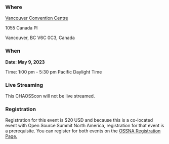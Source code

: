 ### Where

[Vancouver Convention Centre](https://www.vancouverconventioncentre.com/)

1055 Canada Pl

Vancouver, BC V6C 0C3, Canada

### When

**Date: May 9, 2023**

Time: 1:00 pm - 5:30 pm Pacific Daylight Time


### Live Streaming

This CHAOSScon will not be live streamed.

### Registration

Registration for this event is $20 USD and because this is a co-located event with Open Source Summit North America, registration for that event is a prerequisite. You can register for both events on the [OSSNA Registration Page.](https://events.linuxfoundation.org/open-source-summit-north-america/register/)
